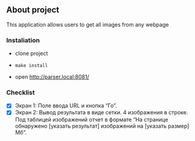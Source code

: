 ## About project

This application allows users to get all images from any webpage

### Instaliation

- clone project
- ```shell
  make install
    ```
- open http://parser.local:8081/


### Checklist
- [x]  Экран 1: Поле ввода URL и кнопка “Го”.
- [x] Экран 2: Вывод результата в виде сетки. 4 изображения в строке. Под таблицей изображений отчет в формате “На странице обнаружено [указать результат] изображений на [указать размер] Мб”.

